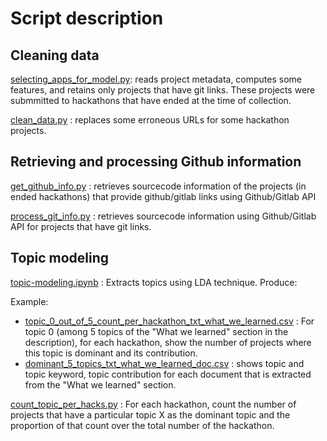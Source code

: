 # Script description

## Cleaning data

[selecting_apps_for_model.py](selecting_apps_for_model.py): reads project metadata, computes some features, and retains only projects that have git links. These projects were submmitted to hackathons that have ended at the time of collection.

[clean_data.py](clean_data.py) : replaces some erroneous URLs for some hackathon projects.

## Retrieving and processing Github information

[get_github_info.py](get_github_info.py) : retrieves sourcecode information of the projects (in ended hackathons) that provide github/gitlab links using Github/Gitlab API

[process_git_info.py](process_git_info.py) : retrieves sourcecode information using Github/Gitlab API for projects that have git links.

## Topic modeling

[topic-modeling.ipynb](topic-modeling.ipynb) : Extracts topics using LDA technique. Produce:

Example: 
- [topic_0_out_of_5_count_per_hackathon_txt_what_we_learned.csv](../dataset/topic_0_out_of_5_count_per_hackathon_txt_what_we_learned.csv) : For topic 0 (among 5 topics of the "What we learned" section in the description), for each hackathon, show the number of projects where this topic is dominant and its contribution.
- [dominant_5_topics_txt_what_we_learned_doc.csv](../dataset/dominant_5_topics_txt_what_we_learned_doc.csv) : shows topic and topic keyword, topic contribution for each document that is extracted from the "What we learned" section.

[count_topic_per_hacks.py](count_topic_per_hacks.py) : For each hackathon, count the number of projects that have a particular topic X as the dominant topic and the proportion of that count over the total number of the hackathon.

